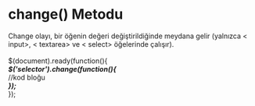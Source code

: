 <h1>change() Metodu</h1>
Change olayı, bir öğenin değeri değiştirildiğinde meydana gelir (yalnızca < input>, < textarea> ve < select> öğelerinde çalışır).  <br><br>
$(document).ready(function(){  <br>
   <b><i>$('selector').change(function(){</i></b><br>
    //kod bloğu<br>
    <b><i>}); </i></b><br>
  }); <br>
  

